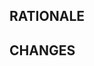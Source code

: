 ## RATIONALE
<!--
For best reviews, please explain why this change is being done. It is not always obvious
from the code, and the folks reviewing may not respond quickly.
-->



## CHANGES
<!-- Please explain at a high-level the changes. -->



<!-- Recommended addition sections:
## TESTING
## SCREENSHOTS
## NOTES
## TODO
## RELATED
## REVIEWERS

-->